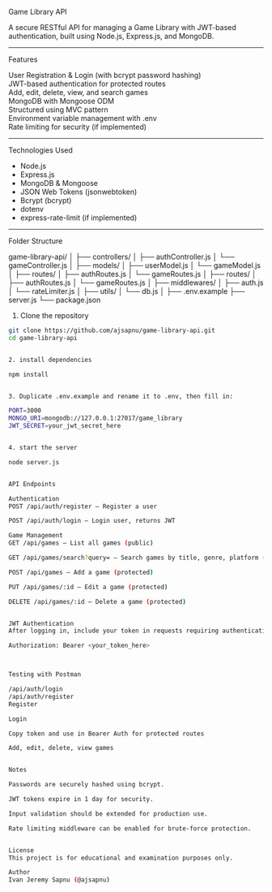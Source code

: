 Game Library API

A secure RESTful API for managing a Game Library with JWT-based authentication, built using Node.js, Express.js, and MongoDB.

---

Features

User Registration & Login (with bcrypt password hashing)  
JWT-based authentication for protected routes  
Add, edit, delete, view, and search games  
MongoDB with Mongoose ODM  
Structured using MVC pattern  
Environment variable management with .env  
Rate limiting for security (if implemented)

---

Technologies Used

- Node.js
- Express.js
- MongoDB & Mongoose
- JSON Web Tokens (jsonwebtoken)
- Bcrypt (bcrypt)
- dotenv
- express-rate-limit (if implemented)

---

Folder Structure

game-library-api/
│
├── controllers/
│ ├── authController.js
│ └── gameController.js
│
├── models/
│ ├── userModel.js
│ └── gameModel.js
│
├── routes/
│ ├── authRoutes.js
│ └── gameRoutes.js
│
├── routes/
│ ├── authRoutes.js
│ └── gameRoutes.js
│
├── middlewares/
│ ├── auth.js
│ └── rateLimiter.js
│
├── utils/
│ └── db.js
│
├── .env.example
├── server.js
└── package.json


1. Clone the repository

```bash
git clone https://github.com/ajsapnu/game-library-api.git
cd game-library-api


2. install dependencies

npm install


3. Duplicate .env.example and rename it to .env, then fill in:

PORT=3000
MONGO_URI=mongodb://127.0.0.1:27017/game_library
JWT_SECRET=your_jwt_secret_here


4. start the server

node server.js


API Endpoints

Authentication
POST /api/auth/register – Register a user

POST /api/auth/login – Login user, returns JWT

Game Management
GET /api/games – List all games (public)

GET /api/games/search?query= – Search games by title, genre, platform (public)

POST /api/games – Add a game (protected)

PUT /api/games/:id – Edit a game (protected)

DELETE /api/games/:id – Delete a game (protected)


JWT Authentication
After logging in, include your token in requests requiring authentication:

Authorization: Bearer <your_token_here>



Testing with Postman

/api/auth/login 
/api/auth/register
Register

Login

Copy token and use in Bearer Auth for protected routes

Add, edit, delete, view games


Notes

Passwords are securely hashed using bcrypt.

JWT tokens expire in 1 day for security.

Input validation should be extended for production use.

Rate limiting middleware can be enabled for brute-force protection.


License
This project is for educational and examination purposes only.

Author
Ivan Jeremy Sapnu (@ajsapnu)